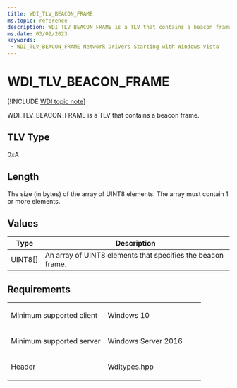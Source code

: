 ```yaml
---
title: WDI_TLV_BEACON_FRAME
ms.topic: reference
description: WDI_TLV_BEACON_FRAME is a TLV that contains a beacon frame.
ms.date: 03/02/2023
keywords:
 - WDI_TLV_BEACON_FRAME Network Drivers Starting with Windows Vista
---
```


# WDI\_TLV\_BEACON\_FRAME

[!INCLUDE [WDI topic note](../includes/wdi-version-warning.md)]


WDI\_TLV\_BEACON\_FRAME is a TLV that contains a beacon frame.

## TLV Type


0xA

## Length


The size (in bytes) of the array of UINT8 elements. The array must contain 1 or more elements.

## Values


| Type      | Description                                                 |
|-----------|-------------------------------------------------------------|
| UINT8\[\] | An array of UINT8 elements that specifies the beacon frame. |

 

## Requirements

<table>
<colgroup>
<col width="50%" />
<col width="50%" />
</colgroup>
<tbody>
<tr class="odd">
<td><p>Minimum supported client</p></td>
<td><p>Windows 10</p></td>
</tr>
<tr class="even">
<td><p>Minimum supported server</p></td>
<td><p>Windows Server 2016</p></td>
</tr>
<tr class="odd">
<td><p>Header</p></td>
<td>Wditypes.hpp</td>
</tr>
</tbody>
</table>

 

 





